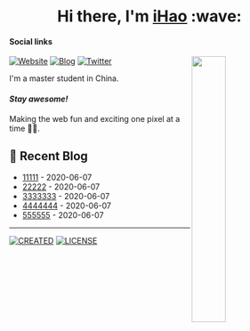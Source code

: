 <h1 align="center">Hi there, I'm <a href="https://ihao.site/">iHao</a> :wave: </h1>

#### Social links

[<img align="right" width="35%" src="https://cdn.jsdelivr.net/gh/ihao2020/CDN/img/202210202100173.gif" />](https://github.com/ihao2020)

[![Website](https://img.shields.io/badge/Website-4FC08D?style=for-the-badge&logo=powerpages&logoColor=white)](https://ihao.site/)
[![Blog](https://img.shields.io/badge/blog-FFA500?style=for-the-badge&logo=rss&logoColor=white)](https://blog.ihao.site/)
[![Twitter](https://img.shields.io/badge/twitter-1DA1F2?style=for-the-badge&logo=twitter&logoColor=white)](https://twitter.com/ihao2020/)

I'm a master student in China.

#### <i>Stay awesome!</i>

Making the web fun and exciting one pixel at a time 🚀✨.

## :pencil: Recent Blog

<!-- START_SECTION:blog -->
* <a href='https://blog.ihao.site/p/a0de71c0.html' target='_blank'>11111</a> - 2020-06-07
* <a href='https://blog.ihao.site/p/45a918de.html' target='_blank'>22222</a> - 2020-06-07
* <a href='https://blog.ihao.site/p/ef80df44.html' target='_blank'>3333333</a> - 2020-06-07
* <a href='https://blog.ihao.site/p/ccbf203a.html' target='_blank'>4444444</a> - 2020-06-07
* <a href='https://blog.ihao.site/p/9d632936.html' target='_blank'>555555</a> - 2020-06-07
<!-- END_SECTION:blog -->

---

[![CREATED](https://img.shields.io/static/v1?style=for-the-badge&label=CREATED%20BY&message=ihao)](https://github.com/ihao2020)
[![LICENSE](https://img.shields.io/static/v1?style=for-the-badge&label=LICENSE&message=MIT)](https://github.com/ihao2020/ihao2020/blob/main/LICENSE)

